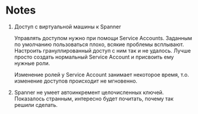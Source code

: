 # Notes

1. Доступ с виртуальной машины к Spanner

    Управлять доступом нужно при помощи Service Accounts. Заданным по умолчанию
    пользоваться плохо, всякие проблемы всплывают. Настроить грануллированный доступ
    с ним так и не удалось. Лучше просто создать нормальный Service Account и присвоить
    ему нужные роли.

    Изменение ролей у Service Account занимает некоторое время, т.о. изменение доступов
    происходит не мгновенно.

2. Spanner не умеет автоинкремент целочисленных ключей. Показалось странным, интересно
   будет почитать, почему так решили сделать.
